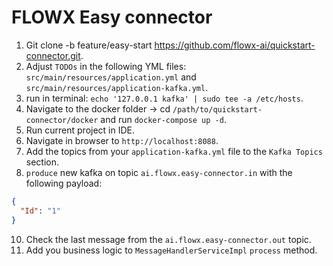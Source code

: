 # FLOWX Easy connector

1. Git clone -b feature/easy-start https://github.com/flowx-ai/quickstart-connector.git.
2. Adjust `TODOs` in the following YML files: `src/main/resources/application.yml` and `src/main/resources/application-kafka.yml`.
3. run in terminal: ```echo '127.0.0.1 kafka' | sudo tee -a /etc/hosts```.
4. Navigate to the docker folder → cd `/path/to/quickstart-connector/docker` and run `docker-compose up -d`.
5. Run current project in IDE.
7. Navigate in browser to `http://localhost:8088`.
8. Add the topics from your `application-kafka.yml` file to the `Kafka Topics` section.
9. `produce` new kafka on topic `ai.flowx.easy-connector.in` with the following payload:
```json
{
  "Id": "1"
}
```
10. Check the last message from the `ai.flowx.easy-connector.out` topic.
11. Add you business logic to `MessageHandlerServiceImpl` `process` method.